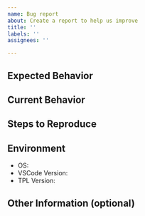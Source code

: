 ```yaml
---
name: Bug report
about: Create a report to help us improve
title: ''
labels: ''
assignees: ''

---
```


<!--- Provide a general summary of the issue in the Title above -->

## Expected Behavior
<!--- Tell us what should happen -->

## Current Behavior
<!--- Tell us what happens instead of the expected behavior -->

## Steps to Reproduce
<!--- Provide steps to reproduce, or examples of TPL code which demonstrate your issue -->
<!--- Include a relevant screenshot if desired -->

## Environment
 - OS: 
 - VSCode Version: 
 - TPL Version: 

## Other Information (optional)
<!--- Provide more information, suggest a fix, or anything else you want to include. -->
